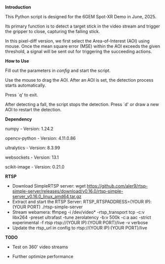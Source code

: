**Introduction**

This Python script is designed for the 6GEM Spot-XR Demo in June, 2025.

Its primary function is to detect a target stick in the video stream and trigger the gripper to close, capturing the falling stick.

In this pixel-diff version, we first select the Area-of-Interest (AOI) using mouse. Once the mean square error (MSE) within the AOI exceeds the given threshold, a signal will be sent out for triggering the succeeding actions.


**How to Use**

Fill out the parameters in *config* and start the script.

Use the mouse to drag the AOI. After an AOI is set, the detection process starts automatically.

Press `q' to exit.

After detecting a fall, the script stops the detection. Press `d' or draw a new AOI to restart the detection.


**Dependency**

numpy - Version: 1.24.2

opencv-python - Version: 4.11.0.86

ultralytics - Version: 8.3.99

websockets - Version: 13.1

scikit-image - Version: 0.21.0

**RTSP**

- Download SimpleRTSP server: wget https://github.com/aler9/rtsp-simple-server/releases/download/v0.16.0/rtsp-simple-server_v0.16.0_linux_amd64.tar.gz
- Extract and start the RTSP Server: RTSP_RTSPADDRESS=(YOUR IP):(YOUR PORT) ./rtsp-simple-server
- Stream webamera: ffmpeg -i /dev/video* -rtsp_transport tcp -c:v libx264 -preset ultrafast -tune zerolatency -b:v 500k -c:a aac -strict experimental -f rtsp rtsp://(YOUR IP):(YOUR PORT)/live -v verbose
- Update the rtsp_url in config to rtsp://(YOUR IP):(YOUR PORT)/live

**TODO**

- Test on 360' video streams

- Further optimize performance
